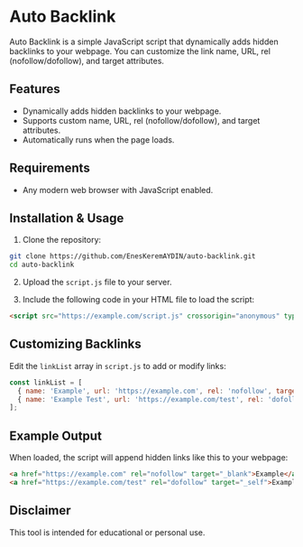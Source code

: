 # Auto Backlink

Auto Backlink is a simple JavaScript script that dynamically adds hidden backlinks to your webpage. You can customize the link name, URL, rel (nofollow/dofollow), and target attributes.

## Features

- Dynamically adds hidden backlinks to your webpage.
- Supports custom name, URL, rel (nofollow/dofollow), and target attributes.
- Automatically runs when the page loads.

## Requirements

- Any modern web browser with JavaScript enabled.

## Installation & Usage

1. Clone the repository:

```bash
git clone https://github.com/EnesKeremAYDIN/auto-backlink.git
cd auto-backlink
```

2. Upload the `script.js` file to your server.

3. Include the following code in your HTML file to load the script:

```html
<script src="https://example.com/script.js" crossorigin="anonymous" type="text/javascript"></script>
```

## Customizing Backlinks

Edit the `linkList` array in `script.js` to add or modify links:

```javascript
const linkList = [
  { name: 'Example', url: 'https://example.com', rel: 'nofollow', target: '_blank' },
  { name: 'Example Test', url: 'https://example.com/test', rel: 'dofollow', target: '_self' }
];
```

## Example Output

When loaded, the script will append hidden links like this to your webpage:

```html
<a href="https://example.com" rel="nofollow" target="_blank">Example</a>
<a href="https://example.com/test" rel="dofollow" target="_self">Example Test</a>
```

## Disclaimer

This tool is intended for educational or personal use.
